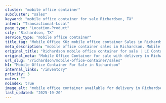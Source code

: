 ```yaml
---
cluster: "mobile office container"
subcluster: "sales"
keyword: "mobile office container for sale Richardson, TX"
intent: "Transactional-Local"
page_type: "Location-Product"
city: "Richardson, TX"
service_type: "mobile office container"
title_tag: "Mobile Office K6z mobile office container Sales in Richardson | LC Container"
meta_description: "mobile office container sales in Richardson. Mobile office containers for workspace solutions. Fast delivery, competitive pricing. Serving mobile office container area. Quote ID: L1E. Call (214) 524-4168 for your free quote today."
original_title: "Richardson mobile office container for sale | LC Container"
original_meta: "Mobile Office Container for sale with delivery in Richardson, TX. LC Container — local Since 2003. Get pricing today."
url_slug: "/richardson/mobile-office-container/sales"
h1: "Mobile Office Container For Sale in Richardson"
internal_links: "/inventory"
priority: 3
notes: ""
noindex: true
image_alt: "mobile office container available for delivery in Richardson"
last_updated: "2025-10-20"
---
```


<!-- TODO: Add unique city/inventory copy, images, and internal links here. -->
